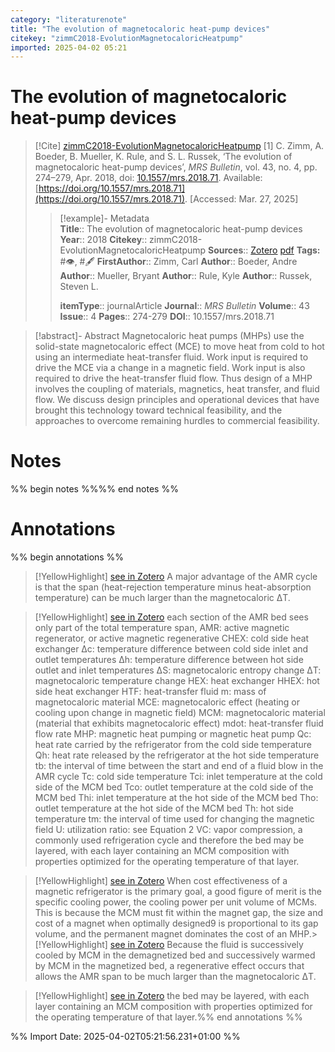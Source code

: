```yaml
---
category: "literaturenote"
title: "The evolution of magnetocaloric heat-pump devices"
citekey: "zimmC2018-EvolutionMagnetocaloricHeatpump"
imported: 2025-04-02 05:21
---
```


# The evolution of magnetocaloric heat-pump devices


> [!Cite] [zimmC2018-EvolutionMagnetocaloricHeatpump](zotero://select/library/items/U4MIS45H)
> [1]  C. Zimm, A. Boeder, B. Mueller, K. Rule, and S. L. Russek, ‘The evolution of magnetocaloric heat-pump devices’, _MRS Bulletin_, vol. 43, no. 4, pp. 274–279, Apr. 2018, doi: [10.1557/mrs.2018.71](https://doi.org/10.1557/mrs.2018.71). Available: [https://doi.org/10.1557/mrs.2018.71](https://doi.org/10.1557/mrs.2018.71). [Accessed: Mar. 27, 2025]
> > [!example]- Metadata    
> > **Title**:: The evolution of magnetocaloric heat-pump devices
> > **Year**:: 2018
> > **Citekey**:: zimmC2018-EvolutionMagnetocaloricHeatpump
> > **Sources**:: [Zotero](zotero://select/library/items/U4MIS45H) [pdf](file:////home/joeashton/Zotero/storage/93MKUWGL/Zimm%20et%20al.%20-%202018%20-%20The%20evolution%20of%20magnetocaloric%20heat-pump%20devices.pdf) 
> > **Tags:** #👁, #🖋
> > **FirstAuthor**:: Zimm, Carl
> > **Author**:: Boeder, Andre
> > **Author**:: Mueller, Bryant
> > **Author**:: Rule, Kyle
> > **Author**:: Russek, Steven L.
> > 
> > **itemType**:: journalArticle
> > **Journal**:: *MRS Bulletin*
> > **Volume**:: 43
> > **Issue**:: 4
> > **Pages**:: 274-279
> > **DOI**:: 10.1557/mrs.2018.71

> [!abstract]- Abstract
> Magnetocaloric heat pumps (MHPs) use the solid-state magnetocaloric effect (MCE) to move heat from cold to hot using an intermediate heat-transfer fluid. Work input is required to drive the MCE via a change in a magnetic field. Work input is also required to drive the heat-transfer fluid flow. Thus design of a MHP involves the coupling of materials, magnetics, heat transfer, and fluid flow. We discuss design principles and operational devices that have brought this technology toward technical feasibility, and the approaches to overcome remaining hurdles to commercial feasibility.

# Notes

%% begin notes %%%% end notes %%

# Annotations

%% begin annotations %%

> [!YellowHighlight] [see in Zotero](zotero://open-pdf/library/items/93MKUWGL?page=274&annotation=8EJ2IYF8)
> A major advantage of the AMR cycle is that the span (heat-rejection temperature minus heat-absorption temperature) can be much larger than the magnetocaloric ΔT.

> [!YellowHighlight] [see in Zotero](zotero://open-pdf/library/items/93MKUWGL?page=275&annotation=632WQTYM)
> each section of the AMR bed sees only part of the total temperature span,  AMR: active magnetic regenerator, or active magnetic regenerative CHEX: cold side heat exchanger Δc: temperature difference between cold side inlet and outlet temperatures Δh: temperature difference between hot side outlet and inlet temperatures ΔS: magnetocaloric entropy change ΔT: magnetocaloric temperature change HEX: heat exchanger HHEX: hot side heat exchanger HTF: heat-transfer fluid m: mass of magnetocaloric material MCE: magnetocaloric effect (heating or cooling upon change in magnetic field) MCM: magnetocaloric material (material that exhibits magnetocaloric effect) mdot: heat-transfer fluid flow rate MHP: magnetic heat pumping or magnetic heat pump Qc: heat rate carried by the refrigerator from the cold side temperature Qh: heat rate released by the refrigerator at the hot side temperature tb: the interval of time between the start and end of a fluid blow in the AMR cycle Tc: cold side temperature Tci: inlet temperature at the cold side of the MCM bed Tco: outlet temperature at the cold side of the MCM bed Thi: inlet temperature at the hot side of the MCM bed Tho: outlet temperature at the hot side of the MCM bed Th: hot side temperature tm: the interval of time used for changing the magnetic field U: utilization ratio: see Equation 2 VC: vapor compression, a commonly used refrigeration cycle and therefore the bed may be layered, with each layer containing an MCM composition with properties optimized for the operating temperature of that layer.

> [!YellowHighlight] [see in Zotero](zotero://open-pdf/library/items/93MKUWGL?page=276&annotation=ULABARRA)
> When cost effectiveness of a magnetic refrigerator is the primary goal, a good figure of merit is the specific cooling power, the cooling power per unit volume of MCMs. This is because the MCM must fit within the magnet gap, the size and cost of a magnet when optimally designed9 is proportional to its gap volume, and the permanent magnet dominates the cost of an MHP.> [!YellowHighlight] [see in Zotero](zotero://open-pdf/library/items/93MKUWGL?page=275&annotation=H85WHV39)
> Because the fluid is successively cooled by MCM in the demagnetized bed and successively warmed by MCM in the magnetized bed, a regenerative effect occurs that allows the AMR span to be much larger than the magnetocaloric ΔT.

> [!YellowHighlight] [see in Zotero](zotero://open-pdf/library/items/93MKUWGL?page=276&annotation=L3ENGAFE)
> the bed may be layered, with each layer containing an MCM composition with properties optimized for the operating temperature of that layer.%% end annotations %%

%% Import Date: 2025-04-02T05:21:56.231+01:00 %%
